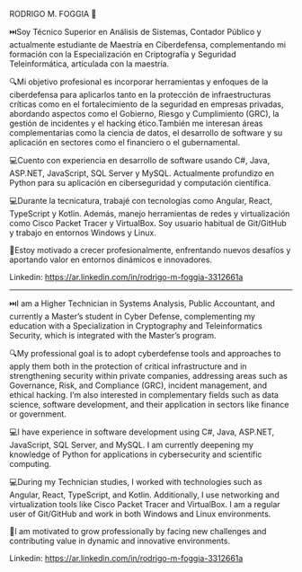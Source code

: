 RODRIGO M. FOGGIA 👋

⏭️Soy Técnico Superior en Análisis de Sistemas, Contador Público y actualmente estudiante de Maestría en Ciberdefensa, complementando mi formación con la Especialización en Criptografía y Seguridad Teleinformática, articulada con la maestría.

🔍Mi objetivo profesional es incorporar herramientas y enfoques de la ciberdefensa para aplicarlos tanto en la protección de infraestructuras críticas como en el fortalecimiento de la seguridad en empresas privadas, abordando aspectos como el Gobierno, Riesgo y Cumplimiento (GRC), la gestión de incidentes y el hacking ético.También me interesan áreas complementarias como la ciencia de datos, el desarrollo de software y su aplicación en sectores como el financiero o el gubernamental.

💻Cuento con experiencia en desarrollo de software usando C#, Java, ASP.NET, JavaScript, SQL Server y MySQL. Actualmente profundizo en Python para su aplicación en ciberseguridad y computación científica.

💻Durante la tecnicatura, trabajé con tecnologías como Angular, React, TypeScript y Kotlin. Además, manejo herramientas de redes y virtualización como Cisco Packet Tracer y VirtualBox. Soy usuario habitual de Git/GitHub y trabajo en entornos Windows y Linux.

📌Estoy motivado a crecer profesionalmente, enfrentando nuevos desafíos y aportando valor en entornos dinámicos e innovadores.

Linkedin: https://ar.linkedin.com/in/rodrigo-m-foggia-3312661a
________________________________________

⏭️I am a Higher Technician in Systems Analysis, Public Accountant, and currently a Master’s student in Cyber Defense, complementing my education with a Specialization in Cryptography and Teleinformatics Security, which is integrated with the Master’s program.

🔍My professional goal is to adopt cyberdefense tools and approaches to apply them both in the protection of critical infrastructure and in strengthening security within private companies, addressing areas such as Governance, Risk, and Compliance (GRC), incident management, and ethical hacking. I’m also interested in complementary fields such as data science, software development, and their application in sectors like finance or government.

💻I have experience in software development using C#, Java, ASP.NET, JavaScript, SQL Server, and MySQL. I am currently deepening my knowledge of Python for applications in cybersecurity and scientific computing.

💻During my Technician studies, I worked with technologies such as Angular, React, TypeScript, and Kotlin. Additionally, I use networking and virtualization tools like Cisco Packet Tracer and VirtualBox. I am a regular user of Git/GitHub and work in both Windows and Linux environments.

📌I am motivated to grow professionally by facing new challenges and contributing value in dynamic and innovative environments.

Linkedin: https://ar.linkedin.com/in/rodrigo-m-foggia-3312661a

